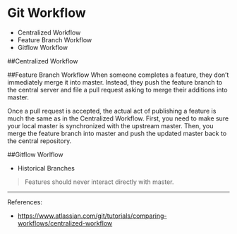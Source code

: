 # Git Workflow

- Centralized Workflow
- Feature Branch Workflow
- Gitflow Workflow

##Centralized Workflow

##Feature Branch Workflow
When someone completes a feature, they don’t immediately merge it into master. Instead, they push the feature branch to the central server and file a pull request asking to merge their additions into master.

Once a pull request is accepted, the actual act of publishing a feature is much the same as in the Centralized Workflow. First, you need to make sure your local master is synchronized with the upstream master. Then, you merge the feature branch into master and push the updated master back to the central repository.

##Gitflow Worlflow
- Historical Branches

>Features should never interact directly with master.

---
References:
- https://www.atlassian.com/git/tutorials/comparing-workflows/centralized-workflow